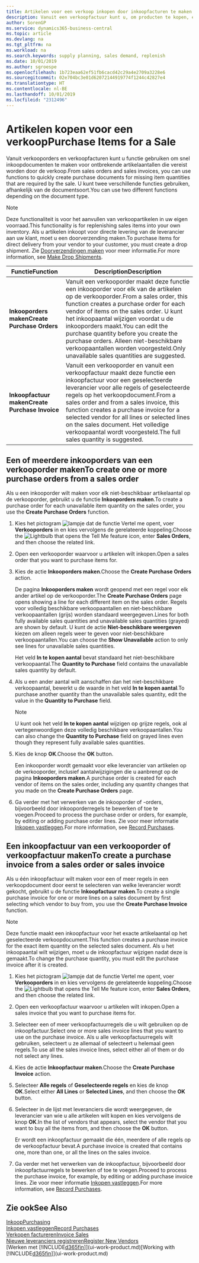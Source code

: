 ```yaml
---
title: Artikelen voor een verkoop inkopen door inkoopfacturen te maken | Microsoft Docs
description: Vanuit een verkoopfactuur kunt u, om producten te kopen, een inkoopfactuur maken voor een leverancier.
author: SorenGP
ms.service: dynamics365-business-central
ms.topic: article
ms.devlang: na
ms.tgt_pltfrm: na
ms.workload: na
ms.search.keywords: supply planning, sales demand, replenish
ms.date: 10/01/2019
ms.author: sgroespe
ms.openlocfilehash: 1b723eaa62ef51fb6cacd42c29a4e2709a3228e6
ms.sourcegitcommit: 02e704bc3e01d62072144919774f1244c42827e4
ms.translationtype: HT
ms.contentlocale: nl-BE
ms.lasthandoff: 10/01/2019
ms.locfileid: "2312496"
---
```

# <a name="purchase-items-for-a-sale"></a><span data-ttu-id="fc97b-103">Artikelen kopen voor een verkoop</span><span class="sxs-lookup"><span data-stu-id="fc97b-103">Purchase Items for a Sale</span></span>
<span data-ttu-id="fc97b-104">Vanuit verkooporders en verkoopfacturen kunt u functie gebruiken om snel inkoopdocumenten te maken voor ontbrekende artikelaantallen die vereist worden door de verkoop.</span><span class="sxs-lookup"><span data-stu-id="fc97b-104">From sales orders and sales invoices, you can use functions to quickly create purchase documents for missing item quantities that are required by the sale.</span></span> <span data-ttu-id="fc97b-105">U kunt twee verschillende functies gebruiken, afhankelijk van de documentsoort.</span><span class="sxs-lookup"><span data-stu-id="fc97b-105">You can use two different functions depending on the document type.</span></span>

> [!Note]
> <span data-ttu-id="fc97b-106">Deze functionaliteit is voor het aanvullen van verkoopartikelen in uw eigen voorraad.</span><span class="sxs-lookup"><span data-stu-id="fc97b-106">This functionality is for replenishing sales items into your own inventory.</span></span> <span data-ttu-id="fc97b-107">Als u artikelen inkoopt voor directe levering van de leverancier aan uw klant, moet u een doorverzending maken.</span><span class="sxs-lookup"><span data-stu-id="fc97b-107">To purchase items for direct delivery from your vendor to your customer, you must create a drop shipment.</span></span> <span data-ttu-id="fc97b-108">Zie [Doorverzendingen maken](sales-how-drop-shipment.md) voor meer informatie.</span><span class="sxs-lookup"><span data-stu-id="fc97b-108">For more information, see [Make Drop Shipments](sales-how-drop-shipment.md).</span></span>   

|<span data-ttu-id="fc97b-109">Functie</span><span class="sxs-lookup"><span data-stu-id="fc97b-109">Function</span></span>|<span data-ttu-id="fc97b-110">Description</span><span class="sxs-lookup"><span data-stu-id="fc97b-110">Description</span></span>|
|--------|-----------|
|<span data-ttu-id="fc97b-111">**Inkooporders maken**</span><span class="sxs-lookup"><span data-stu-id="fc97b-111">**Create Purchase Orders**</span></span>|<span data-ttu-id="fc97b-112">Vanuit een verkooporder maakt deze functie een inkooporder voor elk van de artikelen op de verkooporder.</span><span class="sxs-lookup"><span data-stu-id="fc97b-112">From a sales order, this function creates a purchase order for each vendor of items on the sales order.</span></span> <span data-ttu-id="fc97b-113">U kunt het inkoopaantal wijzigen voordat u de inkooporders maakt.</span><span class="sxs-lookup"><span data-stu-id="fc97b-113">You can edit the purchase quantity before you create the purchase orders.</span></span> <span data-ttu-id="fc97b-114">Alleen niet-beschikbare verkoopaantallen worden voorgesteld.</span><span class="sxs-lookup"><span data-stu-id="fc97b-114">Only unavailable sales quantities are suggested.</span></span>
|<span data-ttu-id="fc97b-115">**Inkoopfactuur maken**</span><span class="sxs-lookup"><span data-stu-id="fc97b-115">**Create Purchase Invoice**</span></span>|<span data-ttu-id="fc97b-116">Vanuit een verkooporder en vanuit een verkoopfactuur maakt deze functie een inkoopfactuur voor een geselecteerde leverancier voor alle regels of geselecteerde regels op het verkoopdocument.</span><span class="sxs-lookup"><span data-stu-id="fc97b-116">From a sales order and from a sales invoice, this function creates a purchase invoice for a selected vendor for all lines or selected lines on the sales document.</span></span> <span data-ttu-id="fc97b-117">Het volledige verkoopaantal wordt voorgesteld.</span><span class="sxs-lookup"><span data-stu-id="fc97b-117">The full sales quantity is suggested.</span></span>|

## <a name="to-create-one-or-more-purchase-orders-from-a-sales-order"></a><span data-ttu-id="fc97b-118">Een of meerdere inkooporders van een verkooporder maken</span><span class="sxs-lookup"><span data-stu-id="fc97b-118">To create one or more purchase orders from a sales order</span></span>
<span data-ttu-id="fc97b-119">Als u een inkooporder wilt maken voor elk niet-beschikbaar artikelaantal op de verkooporder, gebruikt u de functie **Inkooporders maken**.</span><span class="sxs-lookup"><span data-stu-id="fc97b-119">To create a purchase order for each unavailable item quantity on the sales order, you use the **Create Purchase Orders** function.</span></span>

1. <span data-ttu-id="fc97b-120">Kies het pictogram ![lampje dat de functie Vertel me opent](media/ui-search/search_small.png "Vertel me wat u wilt doen"), voer **Verkooporders** in en kies vervolgens de gerelateerde koppeling.</span><span class="sxs-lookup"><span data-stu-id="fc97b-120">Choose the ![Lightbulb that opens the Tell Me feature](media/ui-search/search_small.png "Tell me what you want to do") icon, enter **Sales Orders**, and then choose the related link.</span></span>
2. <span data-ttu-id="fc97b-121">Open een verkooporder waarvoor u artikelen wilt inkopen.</span><span class="sxs-lookup"><span data-stu-id="fc97b-121">Open a sales order that you want to purchase items for.</span></span>
3. <span data-ttu-id="fc97b-122">Kies de actie **Inkooporders maken**.</span><span class="sxs-lookup"><span data-stu-id="fc97b-122">Choose the **Create Purchase Orders** action.</span></span>

    <span data-ttu-id="fc97b-123">De pagina **Inkooporders maken** wordt geopend met een regel voor elk ander artikel op de verkooporder.</span><span class="sxs-lookup"><span data-stu-id="fc97b-123">The **Create Purchase Orders** page opens showing a line for each different item on the sales order.</span></span> <span data-ttu-id="fc97b-124">Regels voor volledig beschikbare verkoopaantallen en niet-beschikbare verkoopaantallen (grijs) worden standaard weergegeven.</span><span class="sxs-lookup"><span data-stu-id="fc97b-124">Lines for both fully available sales quantities and unavailable sales quantities (grayed) are shown by default.</span></span> <span data-ttu-id="fc97b-125">U kunt de actie **Niet-beschikbare weergeven** kiezen om alleen regels weer te geven voor niet-beschikbare verkoopaantallen.</span><span class="sxs-lookup"><span data-stu-id="fc97b-125">You can choose the **Show Unavailable** action to only see lines for unavailable sales quantities.</span></span>

    <span data-ttu-id="fc97b-126">Het veld **In te kopen aantal** bevat standaard het niet-beschikbare verkoopaantal.</span><span class="sxs-lookup"><span data-stu-id="fc97b-126">The **Quantity to Purchase** field contains the unavailable sales quantity by default.</span></span>
4. <span data-ttu-id="fc97b-127">Als u een ander aantal wilt aanschaffen dan het niet-beschikbare verkoopaantal, bewerkt u de waarde in het veld **In te kopen aantal**.</span><span class="sxs-lookup"><span data-stu-id="fc97b-127">To purchase another quantity than the unavailable sales quantity, edit the value in the **Quantity to Purchase** field.</span></span>

    > [!NOTE]  
    >   <span data-ttu-id="fc97b-128">U kunt ook het veld **In te kopen aantal** wijzigen op grijze regels, ook al vertegenwoordigen deze volledig beschikbare verkoopaantallen.</span><span class="sxs-lookup"><span data-stu-id="fc97b-128">You can also change the **Quantity to Purchase** field on grayed lines even though they represent fully available sales quantities.</span></span>
5. <span data-ttu-id="fc97b-129">Kies de knop **OK**.</span><span class="sxs-lookup"><span data-stu-id="fc97b-129">Choose the **OK** button.</span></span>

    <span data-ttu-id="fc97b-130">Een inkooporder wordt gemaakt voor elke leverancier van artikelen op de verkooporder, inclusief aantalwijzigingen die u aanbrengt op de pagina **Inkooporders maken**.</span><span class="sxs-lookup"><span data-stu-id="fc97b-130">A purchase order is created for each vendor of items on the sales order, including any quantity changes that you made on the **Create Purchase Orders** page.</span></span>
7. <span data-ttu-id="fc97b-131">Ga verder met het verwerken van de inkooporder of -orders, bijvoorbeeld door inkooporderregels te bewerken of toe te voegen.</span><span class="sxs-lookup"><span data-stu-id="fc97b-131">Proceed to process the purchase order or orders, for example, by editing or adding purchase order lines.</span></span> <span data-ttu-id="fc97b-132">Zie voor meer informatie [Inkopen vastleggen](purchasing-how-record-purchases.md).</span><span class="sxs-lookup"><span data-stu-id="fc97b-132">For more information, see [Record Purchases](purchasing-how-record-purchases.md).</span></span>


## <a name="to-create-a-purchase-invoice-from-a-sales-order-or-sales-invoice"></a><span data-ttu-id="fc97b-133">Een inkoopfactuur van een verkooporder of verkoopfactuur maken</span><span class="sxs-lookup"><span data-stu-id="fc97b-133">To create a purchase invoice from a sales order or sales invoice</span></span>
<span data-ttu-id="fc97b-134">Als u één inkoopfactuur wilt maken voor een of meer regels in een verkoopdocument door eerst te selecteren van welke leverancier wordt gekocht, gebruikt u de functie **Inkoopfactuur maken**.</span><span class="sxs-lookup"><span data-stu-id="fc97b-134">To create a single purchase invoice for one or more lines on a sales document by first selecting which vendor to buy from, you use the **Create Purchase Invoice** function.</span></span>

> [!NOTE]  
>   <span data-ttu-id="fc97b-135">Deze functie maakt een inkoopfactuur voor het exacte artikelaantal op het geselecteerde verkoopdocument.</span><span class="sxs-lookup"><span data-stu-id="fc97b-135">This function creates a purchase invoice for the exact item quantity on the selected sales document.</span></span> <span data-ttu-id="fc97b-136">Als u het inkoopaantal wilt wijzigen, moet u de inkoopfactuur wijzigen nadat deze is gemaakt.</span><span class="sxs-lookup"><span data-stu-id="fc97b-136">To change the purchase quantity, you must edit the purchase invoice after it is created.</span></span>  

1. <span data-ttu-id="fc97b-137">Kies het pictogram ![lampje dat de functie Vertel me opent](media/ui-search/search_small.png "Vertel me wat u wilt doen"), voer **Verkooporders** in en kies vervolgens de gerelateerde koppeling.</span><span class="sxs-lookup"><span data-stu-id="fc97b-137">Choose the ![Lightbulb that opens the Tell Me feature](media/ui-search/search_small.png "Tell me what you want to do") icon, enter **Sales Orders**, and then choose the related link.</span></span>
2. <span data-ttu-id="fc97b-138">Open een verkoopfactuur waarvoor u artikelen wilt inkopen.</span><span class="sxs-lookup"><span data-stu-id="fc97b-138">Open a sales invoice that you want to purchase items for.</span></span>
3. <span data-ttu-id="fc97b-139">Selecteer een of meer verkoopfactuurregels die u wilt gebruiken op de inkoopfactuur.</span><span class="sxs-lookup"><span data-stu-id="fc97b-139">Select one or more sales invoice lines that you want to use on the purchase invoice.</span></span> <span data-ttu-id="fc97b-140">Als u alle verkoopfactuurregels wilt gebruiken, selecteert u ze allemaal of selecteert u helemaal geen regels.</span><span class="sxs-lookup"><span data-stu-id="fc97b-140">To use all the sales invoice lines, select either all of them or do not select any lines.</span></span>
4. <span data-ttu-id="fc97b-141">Kies de actie **Inkoopfactuur maken**.</span><span class="sxs-lookup"><span data-stu-id="fc97b-141">Choose the **Create Purchase Invoice** action.</span></span>
5. <span data-ttu-id="fc97b-142">Selecteer **Alle regels** of **Geselecteerde regels** en kies de knop **OK**.</span><span class="sxs-lookup"><span data-stu-id="fc97b-142">Select either **All Lines** or **Selected Lines**, and then choose the **OK** button.</span></span>  
6. <span data-ttu-id="fc97b-143">Selecteer in de lijst met leveranciers die wordt weergegeven, de leverancier van wie u alle artikelen wilt kopen en kies vervolgens de knop **OK**.</span><span class="sxs-lookup"><span data-stu-id="fc97b-143">In the list of vendors that appears, select the vendor that you want to buy all the items from, and then choose the **OK** button.</span></span>

    <span data-ttu-id="fc97b-144">Er wordt een inkoopfactuur gemaakt die één, meerdere of alle regels op de verkoopfactuur bevat.</span><span class="sxs-lookup"><span data-stu-id="fc97b-144">A purchase invoice is created that contains one, more than one, or all the lines on the sales invoice.</span></span>
7. <span data-ttu-id="fc97b-145">Ga verder met het verwerken van de inkoopfactuur, bijvoorbeeld door inkoopfactuurregels te bewerken of toe te voegen.</span><span class="sxs-lookup"><span data-stu-id="fc97b-145">Proceed to process the purchase invoice, for example, by editing or adding purchase invoice lines.</span></span> <span data-ttu-id="fc97b-146">Zie voor meer informatie [Inkopen vastleggen](purchasing-how-record-purchases.md).</span><span class="sxs-lookup"><span data-stu-id="fc97b-146">For more information, see [Record Purchases](purchasing-how-record-purchases.md).</span></span>

## <a name="see-also"></a><span data-ttu-id="fc97b-147">Zie ook</span><span class="sxs-lookup"><span data-stu-id="fc97b-147">See Also</span></span>
[<span data-ttu-id="fc97b-148">Inkoop</span><span class="sxs-lookup"><span data-stu-id="fc97b-148">Purchasing</span></span>](purchasing-manage-purchasing.md)  
[<span data-ttu-id="fc97b-149">Inkopen vastleggen</span><span class="sxs-lookup"><span data-stu-id="fc97b-149">Record Purchases</span></span>](purchasing-how-record-purchases.md)  
[<span data-ttu-id="fc97b-150">Verkopen factureren</span><span class="sxs-lookup"><span data-stu-id="fc97b-150">Invoice Sales</span></span>](sales-how-invoice-sales.md)  
[<span data-ttu-id="fc97b-151">Nieuwe leveranciers registreren</span><span class="sxs-lookup"><span data-stu-id="fc97b-151">Register New Vendors</span></span>](purchasing-how-register-new-vendors.md)  
<span data-ttu-id="fc97b-152">[Werken met [!INCLUDE[d365fin](includes/d365fin_md.md)]](ui-work-product.md)</span><span class="sxs-lookup"><span data-stu-id="fc97b-152">[Working with [!INCLUDE[d365fin](includes/d365fin_md.md)]](ui-work-product.md)</span></span>
